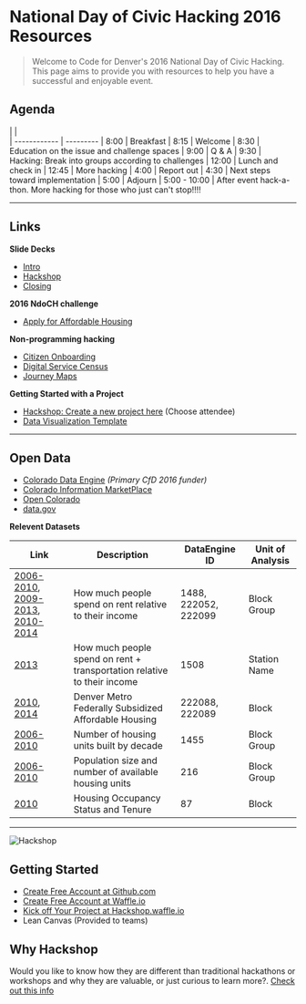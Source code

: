 # National Day of Civic Hacking 2016 Resources

> Welcome to Code for Denver's 2016 National Day of Civic Hacking. This page aims to provide you with resources to help you have a successful and enjoyable event.

## Agenda
|              |  
| ------------ | ---------
| 8:00         |  		Breakfast
| 8:15         |  		Welcome
| 8:30         | 		  Education on the issue and challenge spaces
| 9:00         | 		  Q & A
| 9:30         | 		  Hacking: Break into groups according to challenges
| 12:00        | 		  Lunch and check in
| 12:45        | 		  More hacking
| 4:00         | 		  Report out
| 4:30         | 		  Next steps toward implementation
| 5:00         | 		  Adjourn
| 5:00 - 10:00 |      After event hack-a-thon. More hacking for those who just can't stop!!!!

___

## Links

**Slide Decks**

- [Intro](https://docs.google.com/presentation/d/1pzOxyGq3yunT4cq7aESPD-X39545lq3SdqfRRuk7KP4)
- [Hackshop](https://drive.google.com/open?id=1TxiN2OGW47Tr3Q6s6L6uJbVk0jwpo72ae_94YyMTD0E)
- [Closing](https://drive.google.com/open?id=1DhwsBiq9eQFQ36-HyZliEzaAMur7DCNUKL1e6ne0sbI)

**2016 NdoCH challenge**

- [Apply for Affordable Housing](https://www.codeforamerica.org/events/national-day-2016/challenge-applying-for-subsidized-housing)

**Non-programming hacking**

- [Citizen Onboarding](https://www.codeforamerica.org/events/national-day-2016/user-experience-teardowns)
- [Digital Service Census](https://www.codeforamerica.org/events/national-day-2016/digital-service-census)
- [Journey Maps](https://www.codeforamerica.org/events/national-day-2016/journey-maps)

**Getting Started with a Project**

- [Hackshop: Create a new project here](http://hackshop.waffle.io/) (Choose attendee)
- [Data Visualization Template](https://github.com/codefordenver/viz-template)

___

## Open Data
- [Colorado Data Engine](http://codataengine.org/) _(Primary CfD 2016 funder)_
- [Colorado Information MarketPlace](https://data.colorado.gov/)
- [Open Colorado](http://opencolorado.org/)
- [data.gov](https://catalog.data.gov)

**Relevent Datasets**

| Link | Description | DataEngine ID | Unit of Analysis
| ------------ | ---------------------- | ------------- | -----------
| [2006-2010](http://codataengine.org/find/2006-2010-acs-5-year-colorado-gross-rent-percentage-household-income-past-12-months-census-0), [2009-2013](http://codataengine.org/find/2009-2013-acs-5-year-colorado-gross-rent-percentage-household-income-past-12-months-census), [2010-2014](http://codataengine.org/find/2010-2014acs-5-year-colorado-gross-rent-percentage-household-income-past-12-months-census-block) | How much people spend on rent relative to their income | 1488, 222052, 222099 | Block Group
| [2013](http://codataengine.org/find/transportation-cost-burdens-percent-income-2013-within-half-mile-transit-zone-around-transit) | How much people spend on rent + transportation relative to their income | 1508 | Station Name
|  [2010](http://codataengine.org/find/2010-metro-denver-federally-subsidized-affordable-housing), [2014](http://codataengine.org/find/2014-metro-denver-federally-subsidized-affordable-housing) | Denver Metro Federally Subsidized Affordable Housing | 222088, 222089 | Block
| [2006-2010](http://codataengine.org/find/2006-2010-acs-5-year-colorado-number-housing-units-year-built-census-block-group) | Number of housing units built by decade | 1455 | Block Group
| [2006-2010](http://codataengine.org/find/2006-2010-acs-5-year-colorado-unweighted-sample-count-population-and-housing-units-census-block) | Population size and number of available housing units | 216 | Block Group
| [2010](http://codataengine.org/find/2010-census-block-housing-occupancy-status-and-tenure) | Housing Occupancy Status and Tenure | 87 | Block

___

![Hackshop](https://cloud.githubusercontent.com/assets/100216/9774168/b86355c8-5714-11e5-993e-395f1fb8c43c.png)

## Getting Started
- [Create Free Account at Github.com](http://github.com)
- [Create Free Account at Waffle.io](http://waffle.io)
- [Kick off Your Project at Hackshop.waffle.io](http://hackshop.waffle.io)
- Lean Canvas (Provided to teams)

## Why Hackshop
Would you like to know how they are different than traditional hackathons or workshops and why they are valuable, or just curious to learn more?. [Check out this info](https://github.com/waffleio/hackshop-playbook/blob/master/about.md)
